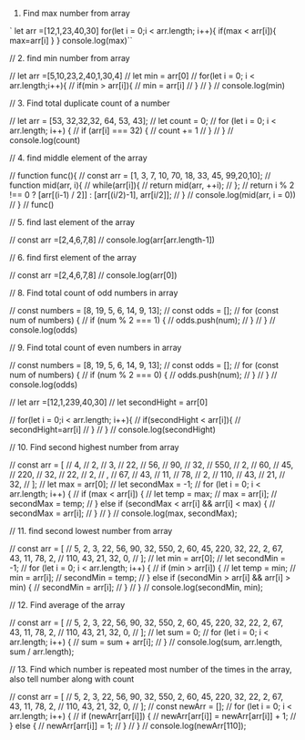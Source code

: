 1. Find max number from array 

` let arr =[12,1,23,40,30]
  for(let i = 0;i < arr.length; i++){
    if(max < arr[i]){
       max=arr[i]
   }
 }
console.log(max)``


// 2. find min number from array 

// let arr =[5,10,23,2,40,1,30,4]
// let min = arr[0]
//  for(let i = 0; i < arr.length;i++){
//     if(min > arr[i]){
//         min = arr[i]
//     }
//  }
//  console.log(min)


// 3. Find total duplicate count of a number 

// let arr = [53, 32,32,32, 64, 53, 43];
// let count = 0;
// for (let i = 0; i < arr.length; i++) {
//     if (arr[i] === 32) {
//         count += 1
//     }
// }
// console.log(count)


// 4. find middle element of the array 

// function func(){ 
//     const arr = [1, 3, 7, 10, 70, 18, 33, 45, 99,20,10]; 
//    function mid(arr, i){ 
//       while(arr[i]){ 
//          return mid(arr, ++i); 
//       }; 
//       return i % 2 !== 0 ? [arr[(i-1) / 2]] : [arr[(i/2)-1], arr[i/2]]; 
//    }
//    console.log(mid(arr, i = 0))
// }
// func()


// 5. find last element of the array 

// const arr =[2,4,6,7,8]
// console.log(arr[arr.length-1])

// 6. find first element of the array 

// const arr =[2,4,6,7,8]
// console.log(arr[0])



// 8. Find total count of odd numbers in array 

// const numbers = [8, 19, 5, 6, 14, 9, 13];
// const odds = [];
// for (const num of numbers) {
//   if (num % 2 === 1) {
//     odds.push(num);
//   }
// }
// console.log(odds)



// 9. Find total count of even numbers in array 

// const numbers = [8, 19, 5, 6, 14, 9, 13];
// const odds = [];
// for (const num of numbers) {
//   if (num % 2 === 0) {
//     odds.push(num);
//   }
// }
// console.log(odds)



//  let arr =[12,1,239,40,30]
//  let secondHight = arr[0]

//  for(let i = 0;i < arr.length; i++){
//     if(secondHight < arr[i]){
//         secondHight=arr[i]
//     }
//  }
// console.log(secondHight)



// 10. Find second highest number from array 

// const arr = [
//     4,
//     2,
//     3,
//     22,
//     56,
//     90,
//     32,
//     550,
//     2,
//     60,
//     45,
//     220,
//     32,
//     22,
//     2,
//     ,
//     67,
//     43,
//     11,
//     78,
//     2,
//     110,
//     43,
//     21,
//     32,
//   ];
//   let max = arr[0];
//   let secondMax = -1;
//   for (let i = 0; i < arr.length; i++) {
//     if (max < arr[i]) {
//       let temp = max;
//       max = arr[i];
//       secondMax = temp;
//     } else if (secondMax < arr[i] && arr[i] < max) {
//       secondMax = arr[i];
//     }
//   }
//   console.log(max, secondMax);


// 11. find second lowest number from array 

// const arr = [
//     5, 2, 3, 22, 56, 90, 32, 550, 2, 60, 45, 220, 32, 22, 2, 67, 43, 11, 78, 2,
//     110, 43, 21, 32, 0,
//   ];
//   let min = arr[0];
//   let secondMin = -1;
//   for (let i = 0; i < arr.length; i++) {
//     if (min > arr[i]) {
//       let temp = min;
//       min = arr[i];
//       secondMin = temp;
//     } else if (secondMin > arr[i] && arr[i] > min) {
//       secondMin = arr[i];
//     }
//   }
//   console.log(secondMin, min);



// 12. Find average of the array 

// const arr = [
//     5, 2, 3, 22, 56, 90, 32, 550, 2, 60, 45, 220, 32, 22, 2, 67, 43, 11, 78, 2,
//     110, 43, 21, 32, 0,
//   ];
//   let sum = 0;
//   for (let i = 0; i < arr.length; i++) {
//     sum = sum + arr[i];
//   }
//   console.log(sum, arr.length, sum / arr.length);


// 13. Find which number is repeated most number of the times in the array, also tell number along with count

// const arr = [
//     5, 2, 3, 22, 56, 90, 32, 550, 2, 60, 45, 220, 32, 22, 2, 67, 43, 11, 78, 2,
//     110, 43, 21, 32, 0,
//   ];
//   const newArr = [];
//   for (let i = 0; i < arr.length; i++) {
//     if (newArr[arr[i]]) {
//       newArr[arr[i]] = newArr[arr[i]] + 1;
//     } else {
//       newArr[arr[i]] = 1;
//     }
//   }
//   console.log(newArr[110]);
